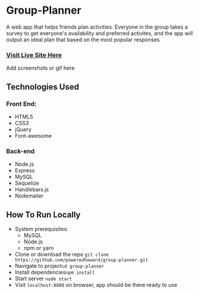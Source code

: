 # Group-Planner
A web app that helps friends plan activities. Everyone in the group takes a survey to get everyone's availability and preferred activites, and the app will output an ideal plan that based on the most popular responses  

### [Visit Live Site Here](https://group-activity-planner.herokuapp.com/ "Group-Planner")  

Add screenshots or gif here

## Technologies Used
### Front End:
* HTML5
* CSS3
* jQuery
* Font-awesome

### Back-end
* Node.js
* Express
* MySQL
* Sequelize
* Handlebars.js
* Nodemailer

## How To Run Locally
* System prerequisites:
    * MySQL
    * Node.js
    * npm or yarn
* Clone or download the repo `git clone https://github.com/poweredhoward/group-planner.git`
* Navigate to project`cd group-planner`
* Install dependencies`npm install`
* Start server `node start`
* Visit `localhost:8888` on browser, app should be there ready to use
